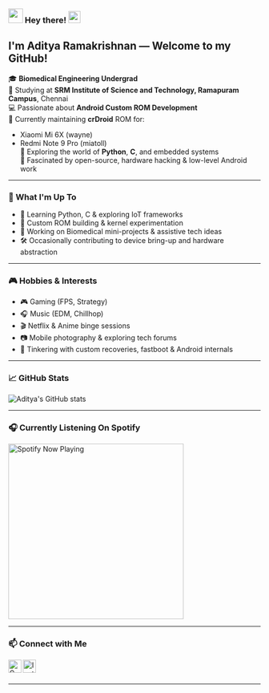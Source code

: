 ### <img src="https://github.com/TheDudeThatCode/TheDudeThatCode/blob/master/Assets/Hi.gif" width="29px"> Hey there! <img src="https://github.com/TheDudeThatCode/TheDudeThatCode/blob/master/Assets/Earth.gif" width="24px">  
## I'm Aditya Ramakrishnan — Welcome to my GitHub!

🎓 **Biomedical Engineering Undergrad**  
📍 Studying at **SRM Institute of Science and Technology, Ramapuram Campus**, Chennai  
💻 Passionate about **Android Custom ROM Development**  
🎯 Currently maintaining **crDroid** ROM for:  
   - Xiaomi Mi 6X (wayne)  
   - Redmi Note 9 Pro (miatoll)  
🔧 Exploring the world of **Python**, **C**, and embedded systems  
📱 Fascinated by open-source, hardware hacking & low-level Android work  

---

### 🚀 What I'm Up To

- 🧠 Learning Python, C & exploring IoT frameworks  
- 📲 Custom ROM building & kernel experimentation  
- 🧪 Working on Biomedical mini-projects & assistive tech ideas  
- 🛠️ Occasionally contributing to device bring-up and hardware abstraction

---

### 🎮 Hobbies & Interests

- 🎮 Gaming (FPS, Strategy)  
- 🎧 Music (EDM, Chillhop)  
- 🎬 Netflix & Anime binge sessions  
- 📷 Mobile photography & exploring tech forums  
- 🧩 Tinkering with custom recoveries, fastboot & Android internals  

---

### 📈 GitHub Stats

![Aditya's GitHub stats](https://github-readme-stats.vercel.app/api?username=adiatul16&show_icons=true&hide_border=true&theme=radical)

---

### 🎧 Currently Listening On Spotify

[<img src="https://now-playing-codestackr.vercel.app/api/spotify-playing" alt="Spotify Now Playing" width="350" />](https://open.spotify.com/user/31cj33ymega6g7x5h62y2x4un7me)

---

### 📫 Connect with Me

<a href="mailto:adiatul16@gmail.com">
  <img align="left" alt="Gmail" width="26px" src="https://github.com/TheDudeThatCode/TheDudeThatCode/blob/master/Assets/Gmail.svg" />
</a>
<a href="https://www.instagram.com/r____aditya____r">
  <img align="left" alt="Instagram" width="26px" src="https://github.com/TheDudeThatCode/TheDudeThatCode/blob/master/Assets/Instagram.svg" />
</a>

<br><br>

---

<!-- Inspired by TheDudeThatCode & others in the open-source community -->
